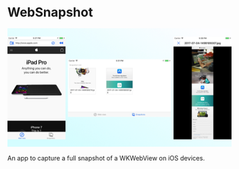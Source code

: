 # WebSnapshot

![](https://github.com/shion0111/WebSnapshot/blob/master/ss1.jpeg)

An app to capture a full snapshot of a WKWebView on iOS devices. 
